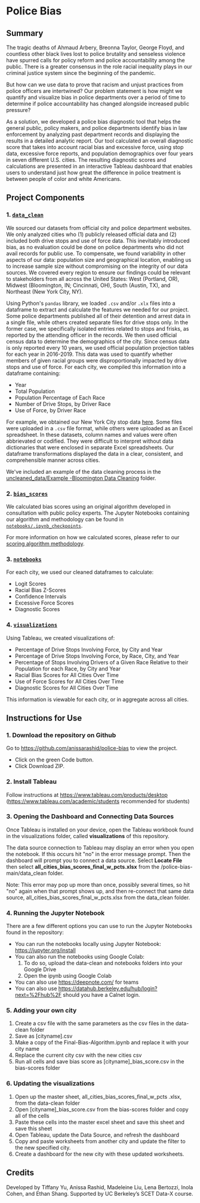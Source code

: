 # Police Bias
## Summary
The tragic deaths of Ahmaud Arbery, Breonna Taylor, George Floyd, and countless other black lives lost to police brutality and senseless violence have spurred calls for policy reform and police accountability among the public. There is a greater consensus in the role racial inequality plays in our criminal justice system since the beginning of the pandemic. 

But how can we use data to prove that racism and unjust practices from police officers are intertwined? Our problem statement is how might we quantify and visualize bias in police departments over a period of time to determine if police accountability has changed alongside increased public pressure?

As a solution, we developed a police bias diagnostic tool that helps the general public, policy makers, and police departments identify bias in law enforcement by analyzing past department records and displaying the results in a detailed analytic report. Our tool calculated an overall diagnostic score that takes into account racial bias and excessive force, using stop data, excessive force reports, and population demographics over four years in seven different U.S. cities. The resulting diagnostic scores and calculations are presented in an interactive Tableau dashboard that enables users to understand just how great the difference in police treatment is between people of color and white Americans.

## Project Components
### 1. [`data_clean`](/data_clean)

We sourced our datasets from official city and police department websites. We only analyzed cities who (1) publicly released official data and (2) included both drive stops and use of force data. This inevitably introduced bias, as no evaluation could be done on police departments who did not avail records for public use. To compensate, we found variability in other aspects of our data: population size and geographical location, enabling us to increase sample size without compromising on the integrity of our data sources. We covered every region to ensure our findings could be relevant to stakeholders from all across the United States: West (Portland, OR), Midwest (Bloomington, IN; Cincinnati, OH), South (Austin, TX), and Northeast (New York City, NY). 

Using Python's `pandas` library, we loaded `.csv` and/or `.xlx` files into a dataframe to extract and calculate the features we needed for our project. Some police departments published all of their detention and arrest data in a single file, while others created separate files for drive stops only. In the former case, we specifically isolated entries related to stops and frisks, as reported by the attending officer in the records. We then used official census data to determine the demographics of the city. Since census data is only reported every 10 years, we used official population projection tables for each year in 2016-2019. This data was used to quantify whether members of given racial groups were disproportionally impacted by drive stops and use of force. For each city, we compiled this information into a dataframe containing:
- Year
- Total Population
- Population Percentage of Each Race
- Number of Drive Stops, by Driver Race
- Use of Force, by Driver Race

For example, we obtained our New York City stop data [here](https://www1.nyc.gov/site/nypd/stats/reports-analysis/stopfrisk.page). Some files were uploaded in a `.csv` file format, while others were uploaded as an Excel spreadsheet. In these datasets, column names and values were often abbrievated or codified. They were difficult to interpret without data dictionaries that were enclosed in separate Excel spreadsheets. Our dataframe transformations displayed the data in a clear, consistent, and comprehensible manner across cities.

We've included an example of the data cleaning process in the [uncleaned_data/Example -Bloomington Data Cleaning](https://github.com/anissarashid/police-bias/tree/main/uncleaned_data/Example%20-Bloomington%20Data%20Cleaning) folder.

### 2. [`bias_scores`](/bias_scores)

We calculated bias scores using an original algorithm developed in consultation with public policy experts. The Jupyter Notebooks containing our algorithm and methodology can be found in [`notebooks/.ipynb_checkpoints`](notebooks/.ipynb_checkpoints).

For more information on how we calculated scores, please refer to our [scoring algorithm methodology](https://docs.google.com/document/d/14HGTZGBeoiHT3_NmvRMxozWnmfPMWz_MEgOWPrAoF8k/edit).

### 3. [`notebooks`](/notebooks)

For each city, we used our cleaned dataframes to calculate:
- Logit Scores
- Racial Bias Z-Scores
- Confidence Intervals
- Excessive Force Scores
- Diagnostic Scores

### 4. [`visualizations`](/visualizations)

Using Tableau, we created visualizations of:
- Percentage of Drive Stops Involving Force, by City and Year
- Percentage of Drive Stops Involving Force, by Race, City, and Year
- Percentage of Stops Involving Drivers of a Given Race Relative to their Population for each Race, by City and Year
- Racial Bias Scores for All Cities Over Time
- Use of Force Scores for All Cities Over Time
- Diagnostic Scores for All Cities Over Time

This information is viewable for each city, or in aggregate across all cities.

## Instructions for Use


### 1. Download the repository on Github
Go to https://github.com/anissarashid/police-bias to view the project. 
* Click on the green Code button. 
* Click Download ZIP.

### 2. Install Tableau 
Follow instructions at https://www.tableau.com/products/desktop (https://www.tableau.com/academic/students recommended for students)

### 3. Opening the Dashboard and Connecting Data Sources

Once Tableau is installed on your device, open the Tableau workbook found in the visualizations folder, called **visualizations** of this repository.

The data source connection to Tableau may display an error when you open the notebook. If this occurs hit "no" in the error message prompt. Then the dashboard will prompt you to connect a data source. Select **Locate File** then select **all_cities_bias_scores_final_w_pcts.xlsx** from the /police-bias-main/data_clean folder. 

Note: This error may pop up more than once, possibly several times, so hit "no" again when that prompt shows up, and then re-connect that same data source, all_cities_bias_scores_final_w_pcts.xlsx from the data_clean folder. 

### 4. Running the Jupyter Notebook

There are a few different options you can use to run the Jupyter Notebooks found in the repository:
* You can run the notebooks locally using Jupyter Notebook: https://jupyter.org/install
* You can also run the notebooks using Google Colab:
  1. To do so, upload the data-clean and notebooks folders into your Google Drive
  2. Open the ipynb using Google Colab
* You can also use https://deepnote.com/ for teams
* You can also use https://datahub.berkeley.edu/hub/login?next=%2Fhub%2F should you have a Calnet login.

### 5. Adding your own city
1. Create a csv file with the same parameters as the csv files in the data-clean folder
2. Save as [cityname].csv
3. Make a copy of the Final-Bias-Algorithm.ipynb and replace it with your city name
4. Replace the current city csv with the new cities csv
5. Run all cells and save bias score as [cityname]_bias_score.csv in the bias-scores folder

### 6. Updating the visualizations
1. Open up the master sheet, all_cities_bias_scores_final_w_pcts .xlsx, from the data-clean folder
2. Open [cityname]_bias_score.csv from the bias-scores folder and copy all of the cells
3. Paste these cells into the master excel sheet and save this sheet and save this sheet
4. Open Tableau, update the Data Source, and refresh the dashboard
5. Copy and paste worksheets from another city and update the filter to the new specified city. 
6. Create a dashboard for the new city with these updated worksheets. 

## Credits
Developed by Tiffany Yu, Anissa Rashid, Madeleine Liu, Lena Bertozzi, Inola Cohen, and Ethan Shang. Supported by UC Berkeley’s SCET Data-X course.
